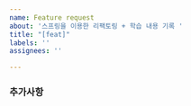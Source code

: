 ```yaml
---
name: Feature request
about: '스프링을 이용한 리팩토링 + 학습 내용 기록 '
title: "[feat]"
labels: ''
assignees: ''

---
```


### 추가사항
